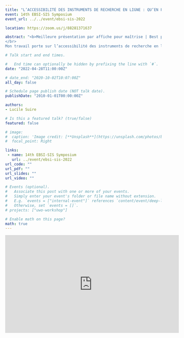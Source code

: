 ```yaml
---
title: "L’ACCESSIBILITÉ DES INSTRUMENTS DE RECHERCHE EN LIGNE : QU’EN PENSENT LES USAGERS ? L’accès aux inventaires depuis la  création du World Wide Web"
event: 14th EBSI-SIS Symposium
event_url: ../../event/ebsi-sis-2022

location: https://zoom.us/j/88281371637

abstract: "<b>Meilleure présentation par affiche pour maîtrise | Best poster for Master’s Student</b>
</br>
Mon travail porte sur l’accessibilité des instruments de recherche en ligne, en observant le point de vue des usagers. En tant qu’étudiante en archives, j’ai moi même eu du mal à m’y retrouver sur les sites de services d’archives pour retrouver des documents : alors qu’en est-il de ceux qui ne sont pas des habitués des archives ? L’objectif principal de cette recherche est de mettre en lumière les limites de la médiation culturelle et de l’accès à distance des archives dans le cadre général de la mise en valeur du patrimoine archivistique. Ainsi, du point de vue des usagers, le visionnage des instruments de recherche est parfois complexe pour des raisons diverses, mais dont la principale est la non uniformité entre les services d’archives (non uniformité des sites, des formats). Une meilleure compréhension de la part des usagers qui utilisent les sites web des services permettrait, sur le long terme, de faciliter leurs recherches, mais aussi le travail des archivistes, qui n’auraient pas à reprendre systématiquement avec les usagers les recherches dans les inventaires ou  montrer sur les ordinateurs de la salle de lecture les démarches à effectuer. Un chemin plus rapide et plus compréhensible vers les fonds permet également de démocratiser l’accès aux archives, vu aujourd’hui comme une activité d’initiés. Les instruments de recherche sont-ils accessibles et identifiables sur les sites internet d’archives ? Quel instrument de recherche est le plus compréhensible pour le primo-visiteur ? La normalisation des instruments de recherche facilite-t-elle la démocratisation des archives ?"

# Talk start and end times.

#   End time can optionally be hidden by prefixing the line with `#`.
date: "2022-04-28T11:00:00Z"

# date_end: "2020-10-02T10:07:00Z"
all_day: false

# Schedule page publish date (NOT talk date).
publishDate: "2010-01-01T00:00:00Z"

authors:
- Lucile Suire

# Is this a featured talk? (true/false)
featured: false

# image:
#  caption: 'Image credit: [**Unsplash**](https://unsplash.com/photos/bzdhc5b3Bxs)'
#  focal_point: Right

links:
 - name: 14th EBSI-SIS Symposium
   url: ../event/ebsi-sis-2022
url_code: ""
url_pdf: ""
url_slides: ""
url_video: ""

# Events (optional).
#   Associate this post with one or more of your events.
#   Simply enter your event's folder or file name without extension.
#   E.g. `events = ["internal-event"]` references `content/event/deep-learning/index.md`.
#   Otherwise, set `events = []`.
# projects: ["uwo-workshop"]

# Enable math on this page?
math: true
---
```

<iframe width="560" height="315" src="https://www.youtube.com/embed/rRvAuj_fwsI" title="YouTube video player" frameborder="0" allow="accelerometer; autoplay; clipboard-write; encrypted-media; gyroscope; picture-in-picture" allowfullscreen></iframe>
